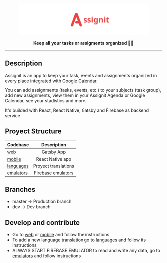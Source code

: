<a href="https://assignit.vercel.app"><p align="center">
  <img height=100 src="https://raw.githubusercontent.com/jralvarenga/assignit/master/assets/assignit_logo.svg" />
</p></a>

<p align="center">
  <strong>Keep all your tasks or assigments organized 📅💫</strong>
</p>

---

## Description

Assignit is an app to keep your task, events and assignments organized in every place integrated with Google Calendar.

You can add assignments (tasks, events, etc.) to your subjects (task group), add new assignments, view them in your Assignit Agenda or Google Calendar, see your stadistics and more.

It's builded with React, React Native, Gatsby and Firebase as backend service

## Proyect Structure


| Codebase               | Description                |
| :--------------------- | :------------------------: |
| [web](web)             |        Gatsby App          |
| [mobile](mobile)       |     React Native app       |
| [languages](languages)  |     Proyect translations       |
| [emulators](emulators) |    Firebase emulators      |

## Branches

- master -> Production branch
- dev -> Dev branch

## Develop and contribute

- Go to [web](web) or [mobile](mobile) and follow the instructions
- To add a new language translation go to [languages](languages) and follow its instructions
- ALWAYS START FIREBASE EMULATOR to read and write any data, go to [emulators](emulators) and follow instructions
